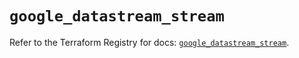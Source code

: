 # `google_datastream_stream`

Refer to the Terraform Registry for docs: [`google_datastream_stream`](https://registry.terraform.io/providers/hashicorp/google-beta/6.11.1/docs/resources/google_datastream_stream).
